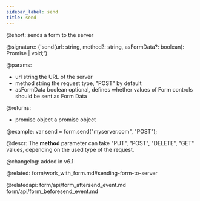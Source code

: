 ```yaml
---
sidebar_label: send
title: send
---          
```


@short: sends a form to the server

@signature: {'send(url: string, method?: string, asFormData?: boolean): Promise<any> | void;'}

@params:
- url			string		the URL of the server
- method 		string		the request type, "POST" by default
- asFormData	boolean		optional, defines whether values of Form controls should be sent as Form Data

@returns:
- promise 		object		a promise object

@example:
var send = form.send("myserver.com", "POST");

@descr:
The **method** parameter can take "PUT", "POST", "DELETE", "GET" values, depending on the used type of the request. 

@changelog: added in v6.1

@related: form/work_with_form.md#sending-form-to-server

@relatedapi:
form/api/form_aftersend_event.md
form/api/form_beforesend_event.md
